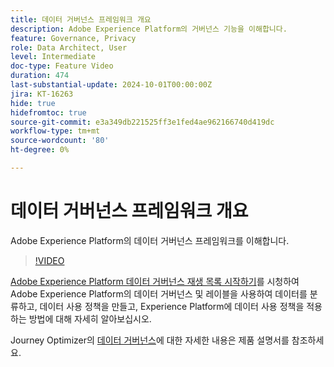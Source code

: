 ```yaml
---
title: 데이터 거버넌스 프레임워크 개요
description: Adobe Experience Platform의 거버넌스 기능을 이해합니다.
feature: Governance, Privacy
role: Data Architect, User
level: Intermediate
doc-type: Feature Video
duration: 474
last-substantial-update: 2024-10-01T00:00:00Z
jira: KT-16263
hide: true
hidefromtoc: true
source-git-commit: e3a349db221525ff3e1fed4ae962166740d419dc
workflow-type: tm+mt
source-wordcount: '80'
ht-degree: 0%

---
```



# 데이터 거버넌스 프레임워크 개요

Adobe Experience Platform의 데이터 거버넌스 프레임워크를 이해합니다.

>[!VIDEO](https://video.tv.adobe.com/v/29708/?learn=on)

[Adobe Experience Platform 데이터 거버넌스 재생 목록 시작하기](https://experienceleague.adobe.com/en/playlists/experience-platform-get-started-with-data-governance)를 시청하여 Adobe Experience Platform의 데이터 거버넌스 및 레이블을 사용하여 데이터를 분류하고, 데이터 사용 정책을 만들고, Experience Platform에 데이터 사용 정책을 적용하는 방법에 대해 자세히 알아보십시오.

Journey Optimizer의 [데이터 거버넌스](https://experienceleague.adobe.com/en/docs/journey-optimizer/using/privacy/action-privacy-restricted)에 대한 자세한 내용은 제품 설명서를 참조하세요.
